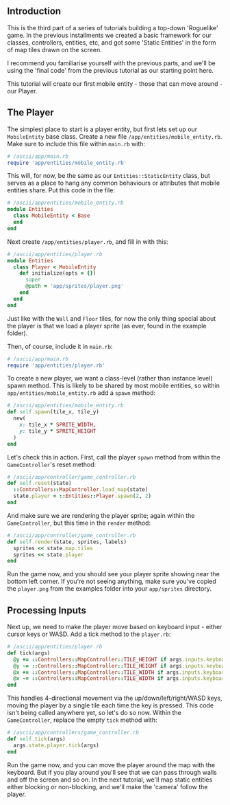 ## Introduction
This is the third part of a series of tutorials building a top-down 'Roguelike' game. In the previous installments we created a basic framework for our classes, controllers, entities, etc, and got some 'Static Entities' in the form of map tiles drawn on the screen.

I recommend you familiarise yourself with the previous parts, and we'll be using the 'final code' from the previous tutorial as our starting point here.

This tutorial will create our first mobile entity - those that can move around - our Player.

## The Player
The simplest place to start is a player entity, but first lets set up our `MobileEntity` base class. Create a new file `/app/entities/mobile_entity.rb`. Make sure to include this file within `main.rb` with:
```ruby
# /ascii/app/main.rb
require 'app/entities/mobile_entity.rb'
```

This will, for now, be the same as our `Entities::StaticEntity` class, but serves as a place to hang any common behaviours or attributes that mobile entities share. Put this code in the file:
```ruby
# /ascii/app/entities/mobile_entity.rb
module Entities
  class MobileEntity < Base
  end
end
```
Next create `/app/entities/player.rb`, and fill in with this:
```ruby
# /ascii/app/entities/player.rb
module Entities
  class Player < MobileEntity
    def initialize(opts = {})
      super
      @path = 'app/sprites/player.png'
    end
  end
end
```
Just like with the `Wall` and `Floor` tiles, for now the only thing special about the player is that we load a player sprite (as ever, found in the example folder).

Then, of course, include it in `main.rb`:
```ruby
# /ascii/app/main.rb
require 'app/entities/player.rb'
```

To create a new player, we want a class-level (rather than instance level) spawn method. This is likely to be shared by most mobile entities, so within `app/entities/mobile_entity.rb` add a `spawn` method:
```ruby
# /ascii/app/entities/mobile_entity.rb
def self.spawn(tile_x, tile_y)
  new(
    x: tile_x * SPRITE_WIDTH,
    y: tile_y * SPRITE_HEIGHT
  )
end
```

Let's check this in action. First, call the player `spawn` method from within the `GameController`'s reset method:
```ruby
# /ascii/app/controller/game_controller.rb
def self.reset(state)
  ::Controllers::MapController.load_map(state)
  state.player = ::Entities::Player.spawn(2, 2)
end
```
And make sure we are rendering the player sprite; again within the `GameController`, but this time in the `render` method:
```ruby
# /ascii/app/controller/game_controller.rb
def self.render(state, sprites, labels)
  sprites << state.map.tiles
  sprites << state.player
end
```
Run the game now, and you should see your player sprite showing near the bottom left corner. If you're not seeing anything, make sure you've copied the `player.png` from the examples folder into your `app/sprites` directory.

## Processing Inputs
Next up, we need to make the player move based on keyboard input - either cursor keys or WASD. Add a tick method to the `player.rb`:
```ruby
# /ascii/app/entities/player.rb
def tick(args)
  @y += ::Controllers::MapController::TILE_HEIGHT if args.inputs.keyboard.key_down.up || args.inputs.keyboard.key_down.w
  @y -= ::Controllers::MapController::TILE_HEIGHT if args.inputs.keyboard.key_down.down || args.inputs.keyboard.key_down.s
  @x += ::Controllers::MapController::TILE_WIDTH if args.inputs.keyboard.key_down.right || args.inputs.keyboard.key_down.d
  @x -= ::Controllers::MapController::TILE_WIDTH if args.inputs.keyboard.key_down.left || args.inputs.keyboard.key_down.a
end
```
This handles 4-directional movement via the up/down/left/right/WASD keys, moving the player by a single tile each time the key is pressed. This code isn't being called anywhere yet, so let's do so now. Within the `GameController`, replace the empty `tick` method with:
```ruby
# /ascii/app/controllers/game_controller.rb
def self.tick(args)
  args.state.player.tick(args)
end
```

Run the game now, and you can move the player around the map with the keyboard. But if you play around you'll see that we can pass through walls and off the screen and so on. In the next tutorial, we'll map static entities either blocking or non-blocking, and we'll make the 'camera' follow the player.
